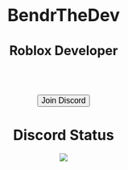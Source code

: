 <!DOCTYPE html>
<html>
<head>
  <link rel="stylesheet" href="style.css">
</head>
<body>
<center>
</br>
</br></br>
</br>
</br>
</br>
</br>
</br>
 <strong> <big><h1>BendrTheDev</h1></big></strong>
  <strong><big><h2>Roblox Developer</h2></big></strong>
</br>
</br>
</br>


<a href="https://discord.gg/cMTYrww3aJ" target="_blank">
  <button class="button">
    <big>Join Discord</big>
  </button>
  </a></br>
<h1 align="center">
    Discord Status
</h1>
<p align="center">
    <a href="https://github.com/BendrTheDev">
      <img src="https://lanyard.cnrad.dev/api/973552971658965042"/>
</p>
</body>
</html>
